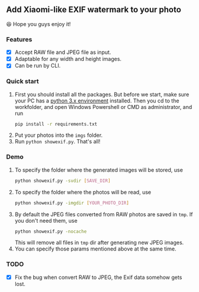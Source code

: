 ## Add Xiaomi-like EXIF watermark to your photo

:laughing: Hope you guys enjoy it!


### Features
- [X] Accept RAW file and JPEG file as input.
- [X] Adaptable for any width and height images.
- [X] Can be run by CLI.

### Quick start
1. First you should install all the packages. But before we start, make sure your PC has a [python 3.x environment](https://www.python.org/downloads/windows/) installed. Then you cd to the workfolder, and open Windows Powershell or CMD as administrator, and run
   ```bash
   pip install -r requirements.txt
   ```
2. Put your photos into the `imgs` folder.
3. Run `python showexif.py`. That's all!

### Demo
1. To specify the folder where the generated images will be stored, use
   ```bash
   python showexif.py -svdir [SAVE_DIR]
   ```
2. To specify the folder where the photos will be read, use
   ```bash
   python showexif.py -imgdir [YOUR_PHOTO_DIR]
   ```
3. By default the JPEG files converted from RAW photos are saved in `tmp`. If you don't need them, use
   ```bash
   python showexif.py -nocache
   ```
   This will remove all files in `tmp` dir after generating new JPEG images.
4. You can specify those params mentioned above at the same time.



### TODO

- [X] Fix the bug when convert RAW to JPEG, the Exif data somehow gets lost.

